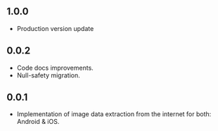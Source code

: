 ## 1.0.0

* Production version update

## 0.0.2

* Code docs improvements.
* Null-safety migration.

## 0.0.1

* Implementation of image data extraction from the internet for both: Android & iOS.

